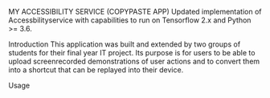 MY ACCESSIBILITY SERVICE (COPYPASTE APP)
Updated implementation of Accessbilityservice with capabilities to run on Tensorflow 2.x and Python >= 3.6.

Introduction
This application was built and extended by two groups of students for their final year IT project. Its purpose is for users to be able to upload screenrecorded demonstrations of user actions and to convert them into a shortcut that can be replayed into their device.

Usage
